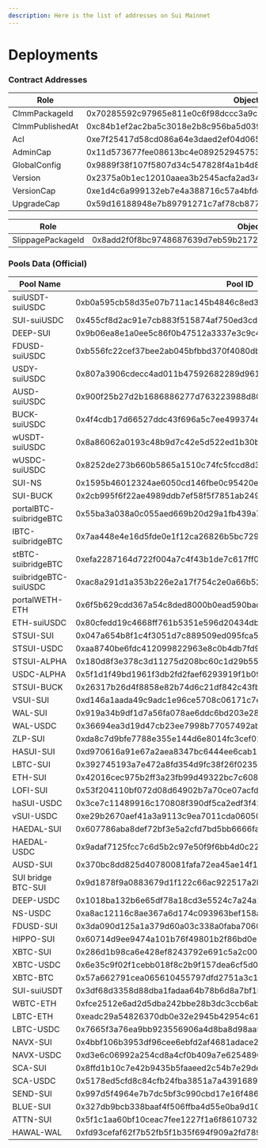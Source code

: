 ```yaml
---
description: Here is the list of addresses on Sui Mainnet
---
```


# Deployments

### Contract Addresses

| Role            | ObjectId                                                             |
| --------------- | -------------------------------------------------------------------- |
| ClmmPackageId   | 0x70285592c97965e811e0c6f98dccc3a9c2b4ad854b3594faab9597ada267b860   |
| ClmmPublishedAt | 0xc84b1ef2ac2ba5c3018e2b8c956ba5d0391e0e46d1daa1926d5a99a6a42526b4   |
| Acl             | 0xe7f25417d58cd086a64e3daed2ef04d065b606458becce33871f6d3e8b35db9d   |
| AdminCap        | 0x11d573677fee08613bc4e089252945753445ad710ac3e8e4b61d4f8281907118   |
| GlobalConfig    | 0x9889f38f107f5807d34c547828f4a1b4d814450005a4517a58a1ad476458abfc   |
| Version         | 0x2375a0b1ec12010aaea3b2545acfa2ad34cfbba03ce4b59f4c39e1e25eed1b2a   |
| VersionCap      | 0xe1d4c6a999132eb7e4a388716c57a4bfde3c6614d9e51aa209358c4fb45fabb1   |
| UpgradeCap      | 0x59d16188948e7b89791271c7af78cb877092b8858db44c9166b8af9dee55dcb4   |

| Role              | ObjectId                                                           |
| ----------------- | ------------------------------------------------------------------ |
| SlippagePackageId | 0x8add2f0f8bc9748687639d7eb59b2172ba09a0172d9e63c029e23a7dbdb6abe6 |

### Pools Data (Official)

| Pool Name              | Pool ID                                                            | coinXType                                                                          | coinYType                                                                        |
| ---------------------- | ------------------------------------------------------------------ | ---------------------------------------------------------------------------------- | -------------------------------------------------------------------------------- |
| suiUSDT-suiUSDC        | 0xb0a595cb58d35e07b711ac145b4846c8ed39772c6d6f6716d89d71c64384543b | 0x375f70cf2ae4c00bf37117d0c85a2c71545e6ee05c4a5c7d282cd66a4504b068::usdt::USDT     | 0xdba34672e30cb065b1f93e3ab55318768fd6fef66c15942c9f7cb846e2f900e7::usdc::USDC   |
| SUI-suiUSDC            | 0x455cf8d2ac91e7cb883f515874af750ed3cd18195c970b7a2d46235ac2b0c388 | 0x0000000000000000000000000000000000000000000000000000000000000002::sui::SUI       | 0xdba34672e30cb065b1f93e3ab55318768fd6fef66c15942c9f7cb846e2f900e7::usdc::USDC   |
| DEEP-SUI               | 0x9b06ea8e1a0ee5c86f0b47512a3337e3c9c4e235c4ec698d15b51b0a8ec3e5a9 | 0xdeeb7a4662eec9f2f3def03fb937a663dddaa2e215b8078a284d026b7946c270::deep::DEEP     | 0x0000000000000000000000000000000000000000000000000000000000000002::sui::SUI     |
| FDUSD-suiUSDC          | 0xb556fc22cef37bee2ab045bfbbd370f4080db5f6f2dd35a8eff3699ddf48e454 | 0xf16e6b723f242ec745dfd7634ad072c42d5c1d9ac9d62a39c381303eaa57693a::fdusd::FDUSD   | 0xdba34672e30cb065b1f93e3ab55318768fd6fef66c15942c9f7cb846e2f900e7::usdc::USDC   |
| USDY-suiUSDC           | 0x807a3906cdecc4ad011b47592682289d961415dfc1bfd4714c6572b1c8cccd9f | 0x960b531667636f39e85867775f52f6b1f220a058c4de786905bdf761e06a56bb::usdy::USDY     | 0xdba34672e30cb065b1f93e3ab55318768fd6fef66c15942c9f7cb846e2f900e7::usdc::USDC   |
| AUSD-suiUSDC           | 0x900f25b27d2b1686886277d763223988d802f3b6152d02872c382d4dce05e25b | 0x2053d08c1e2bd02791056171aab0fd12bd7cd7efad2ab8f6b9c8902f14df2ff2::ausd::AUSD     | 0xdba34672e30cb065b1f93e3ab55318768fd6fef66c15942c9f7cb846e2f900e7::usdc::USDC   |
| BUCK-suiUSDC           | 0x4f4cdb17d66527ddc43f696a5c7ee499374e38a6fbb58b236a7491cf63f4d133 | 0xce7ff77a83ea0cb6fd39bd8748e2ec89a3f41e8efdc3f4eb123e0ca37b184db2::buck::BUCK     | 0xdba34672e30cb065b1f93e3ab55318768fd6fef66c15942c9f7cb846e2f900e7::usdc::USDC   |
| wUSDT-suiUSDC          | 0x8a86062a0193c48b9d7c42e5d522ed1b30ba1010c72e0cd0dad1525036775c8b | 0xc060006111016b8a020ad5b33834984a437aaa7d3c74c18e09a95d48aceab08c::coin::COIN     | 0xdba34672e30cb065b1f93e3ab55318768fd6fef66c15942c9f7cb846e2f900e7::usdc::USDC   |
| wUSDC-suiUSDC          | 0x8252de273b660b5865a1510c74fc5fccd8d318a9ef95f938ea6e78eb2ae907c8 | 0x5d4b302506645c37ff133b98c4b50a5ae14841659738d6d733d59d0d217a93bf::coin::COIN     | 0xdba34672e30cb065b1f93e3ab55318768fd6fef66c15942c9f7cb846e2f900e7::usdc::USDC   |
| SUI-NS                 | 0x1595b46012324ae6050cd146fbe0c95420eb96f557eda462c93526c01e179735 | 0x0000000000000000000000000000000000000000000000000000000000000002::sui::SUI       | 0x5145494a5f5100e645e4b0aa950fa6b68f614e8c59e17bc5ded3495123a79178::ns::NS       |
| SUI-BUCK               | 0x2cb995f6f22ae4989ddb7ef58f5f7851ab2497291dfab00d2fc429bfc41b346c | 0x0000000000000000000000000000000000000000000000000000000000000002::sui::SUI       | 0xce7ff77a83ea0cb6fd39bd8748e2ec89a3f41e8efdc3f4eb123e0ca37b184db2::buck::BUCK   |
| portalBTC-suibridgeBTC | 0x55ba3a038a0c055aed669b20d29a1fb439a7128d8362523c36fc8e98462fd73e | 0x027792d9fed7f9844eb4839566001bb6f6cb4804f66aa2da6fe1ee242d896881::coin::COIN     | 0xaafb102dd0902f5055cadecd687fb5b71ca82ef0e0285d90afde828ec58ca96b::btc::BTC     |
| IBTC-suibridgeBTC      | 0x7aa448e4e16d5fde0e1f12ca26826b5bc72921bea5067f6f12fd7e298e2655f9 | 0x3e8e9423d80e1774a7ca128fccd8bf5f1f7753be658c5e645929037f7c819040::lbtc::LBTC     | 0xaafb102dd0902f5055cadecd687fb5b71ca82ef0e0285d90afde828ec58ca96b::btc::BTC     |
| stBTC-suibridgeBTC     | 0xefa2287164d722f004a7c4f43b1de7c617ff0081e42b0d24dbe752fb91c6350e | 0x5f496ed5d9d045c5b788dc1bb85f54100f2ede11e46f6a232c29daada4c5bdb6::coin::COIN     | 0xaafb102dd0902f5055cadecd687fb5b71ca82ef0e0285d90afde828ec58ca96b::btc::BTC     |
| suibridgeBTC-suiUSDC   | 0xac8a291d1a353b226e2a17f754c2e0a66b523bb16631c05b94f35ca965107747 | 0xaafb102dd0902f5055cadecd687fb5b71ca82ef0e0285d90afde828ec58ca96b::btc::BTC       | 0xdba34672e30cb065b1f93e3ab55318768fd6fef66c15942c9f7cb846e2f900e7::usdc::USDC   |
| portalWETH-ETH         | 0x6f5b629cdd367a54c8ded8000b0ead590badd04667e306aa30e11a61a0fc810b | 0xaf8cd5edc19c4512f4259f0bee101a40d41ebed738ade5874359610ef8eeced5::coin::COIN     | 0xd0e89b2af5e4910726fbcd8b8dd37bb79b29e5f83f7491bca830e94f7f226d29::eth::ETH     |
| ETH-suiUSDC            | 0x80cfedd19c4668ff761b5351e596d20434db14377342a542328c01b933ac0bf3 | 0xd0e89b2af5e4910726fbcd8b8dd37bb79b29e5f83f7491bca830e94f7f226d29::eth::ETH       | 0xdba34672e30cb065b1f93e3ab55318768fd6fef66c15942c9f7cb846e2f900e7::usdc::USDC   |
| STSUI-SUI              | 0x047a654b8f1c4f3051d7c889509ed095fca5c95c4423601ae8b4a98fc9bf454a | 0xd1b72982e40348d069bb1ff701e634c117bb5f741f44dff91e472d3b01461e55::stsui::STSUI   | 0x0000000000000000000000000000000000000000000000000000000000000002::sui::SUI     |
| STSUI-USDC             | 0xaa8740be6fdc412099822963e8c0b4db7fd93cea8dc6cd2b6cd13caff4e46840 | 0xd1b72982e40348d069bb1ff701e634c117bb5f741f44dff91e472d3b01461e55::stsui::STSUI   | 0xdba34672e30cb065b1f93e3ab55318768fd6fef66c15942c9f7cb846e2f900e7::usdc::USDC   |
| STSUI-ALPHA            | 0x180d8f3e378c3d11275d208bc60c1d29b55216afd08a10ce8034534cb1e32acf | 0xd1b72982e40348d069bb1ff701e634c117bb5f741f44dff91e472d3b01461e55::stsui::STSUI   | 0xfe3afec26c59e874f3c1d60b8203cb3852d2bb2aa415df9548b8d688e6683f93::alpha::ALPHA |
| USDC-ALPHA             | 0x5f1d1f49bd1961f3db2fd2faef6293919f1b09cd692958acfaa5722e3e3ae6d9 | 0xdba34672e30cb065b1f93e3ab55318768fd6fef66c15942c9f7cb846e2f900e7::usdc::USDC     | 0xfe3afec26c59e874f3c1d60b8203cb3852d2bb2aa415df9548b8d688e6683f93::alpha::ALPHA |
| STSUI-BUCK             | 0x26317b26d4f8858e82b74d6c21df842c43fbac6d94487f945cf39dacb63086a9 | 0xd1b72982e40348d069bb1ff701e634c117bb5f741f44dff91e472d3b01461e55::stsui::STSUI   | 0xce7ff77a83ea0cb6fd39bd8748e2ec89a3f41e8efdc3f4eb123e0ca37b184db2::buck::BUCK   |
| VSUI-SUI               | 0xd146a1aada49c9adc1e96ce5708c06171c7e784e63eb8455693ada96ad83c6cc | 0x549e8b69270defbfafd4f94e17ec44cdbdd99820b33bda2278dea3b9a32d3f55::cert::CERT     | 0x0000000000000000000000000000000000000000000000000000000000000002::sui::SUI     |
| WAL-SUI                | 0x919a34b9df1d7a56fa078ae6ddc6bd203e284974704d85721062d38ee3a6701a | 0x356a26eb9e012a68958082340d4c4116e7f55615cf27affcff209cf0ae544f59::wal::WAL       | 0x0000000000000000000000000000000000000000000000000000000000000002::sui::SUI     |
| WAL-USDC               | 0x36694ea3d19d47cb23ee7998b77057492ab5b18ffe0223ae2700d02423227124 | 0x356a26eb9e012a68958082340d4c4116e7f55615cf27affcff209cf0ae544f59::wal::WAL       | 0xdba34672e30cb065b1f93e3ab55318768fd6fef66c15942c9f7cb846e2f900e7::usdc::USDC   |
| ZLP-SUI                | 0xda8c7d9bfe7788e355e144d6e8014fc3cef0172350eec3de5ea4511f4eb4ec6d | 0xf7fade57462e56e2eff1d7adef32e4fd285b21fd81f983f407bb7110ca766cda::zlp::ZLP       | 0x0000000000000000000000000000000000000000000000000000000000000002::sui::SUI     |
| HASUI-SUI              | 0xd970616a91e67a2aea8347bc6444ee6cab11657718ff0c4b833d4f5de12efad0 | 0xbde4ba4c2e274a60ce15c1cfff9e5c42e41654ac8b6d906a57efa4bd3c29f47d::hasui::HASUI   | 0x0000000000000000000000000000000000000000000000000000000000000002::sui::SUI     |
| LBTC-SUI               | 0x392745193a7e472a8fd354d9fc38f26f023547566a4cda4864ee29a2c21f6fc8 | 0x3e8e9423d80e1774a7ca128fccd8bf5f1f7753be658c5e645929037f7c819040::lbtc::LBTC     | 0x0000000000000000000000000000000000000000000000000000000000000002::sui::SUI     |
| ETH-SUI                | 0x42016cec975b2ff3a23fb99d49322bc7c608a530faf7c7568c5b4afca564dde9 | 0xd0e89b2af5e4910726fbcd8b8dd37bb79b29e5f83f7491bca830e94f7f226d29::eth::ETH       | 0x0000000000000000000000000000000000000000000000000000000000000002::sui::SUI     |
| LOFI-SUI               | 0x53f204110bf072d08d64902b7a70ce07acfd7adfe6574da119f8ef56e635f44f | 0xf22da9a24ad027cccb5f2d496cbe91de953d363513db08a3a734d361c7c17503::LOFI::LOFI     | 0x0000000000000000000000000000000000000000000000000000000000000002::sui::SUI     |
| haSUI-USDC             | 0x3ce7c11489916c170808f390df5ca2edf3f422ba39cac2558e5a287a77aa5c3b | 0xbde4ba4c2e274a60ce15c1cfff9e5c42e41654ac8b6d906a57efa4bd3c29f47d::hasui::HASUI   | 0xdba34672e30cb065b1f93e3ab55318768fd6fef66c15942c9f7cb846e2f900e7::usdc::USDC   |
| vSUI-USDC              | 0xe29b2670aef41a3a9113c9ea7011cda06050207828908073ae6df82212589db1 | 0x549e8b69270defbfafd4f94e17ec44cdbdd99820b33bda2278dea3b9a32d3f55::cert::CERT     | 0xdba34672e30cb065b1f93e3ab55318768fd6fef66c15942c9f7cb846e2f900e7::usdc::USDC   |
| HAEDAL-SUI             | 0x607786aba8def72bf3e5a2cfd7bd5bb6666faf3b3ae77e1d4e6319074ad6d879 | 0x3a304c7feba2d819ea57c3542d68439ca2c386ba02159c740f7b406e592c62ea::haedal::HAEDAL | 0x0000000000000000000000000000000000000000000000000000000000000002::sui::SUI     |
| HAEDAL-USDC            | 0x9adaf7125fcc7c6d5b2c97e50f9f6bb4d0c221f6b2fd7b54152039a12cee3b38 | 0x3a304c7feba2d819ea57c3542d68439ca2c386ba02159c740f7b406e592c62ea::haedal::HAEDAL | 0xdba34672e30cb065b1f93e3ab55318768fd6fef66c15942c9f7cb846e2f900e7::usdc::USDC   |
| AUSD-SUI               | 0x370bc8dd825d40780081fafa72ea45ae14f15e3bc47667fdfdc9270541cc1e23 | 0x2053d08c1e2bd02791056171aab0fd12bd7cd7efad2ab8f6b9c8902f14df2ff2::ausd::AUSD     | 0x0000000000000000000000000000000000000000000000000000000000000002::sui::SUI     |
| SUI bridge BTC-SUI     | 0x9d1878f9a0883679d1f122c66ac922517a2b11673db161d8820c5aacd83750f9 | 0xaafb102dd0902f5055cadecd687fb5b71ca82ef0e0285d90afde828ec58ca96b::btc::BTC       | 0x0000000000000000000000000000000000000000000000000000000000000002::sui::SUI     |
| DEEP-USDC              | 0x1018ba132b6e65df78a18cd3e5524c7a24a13d445711e09cda065a28a22b616e | 0xdeeb7a4662eec9f2f3def03fb937a663dddaa2e215b8078a284d026b7946c270::deep::DEEP     | 0xdba34672e30cb065b1f93e3ab55318768fd6fef66c15942c9f7cb846e2f900e7::usdc::USDC   |
| NS-USDC                | 0xa8ac12116c8ae367a6d174c093963bef158a828f5d4be1789875d9909ad8e128 | 0x5145494a5f5100e645e4b0aa950fa6b68f614e8c59e17bc5ded3495123a79178::ns::NS         | 0xdba34672e30cb065b1f93e3ab55318768fd6fef66c15942c9f7cb846e2f900e7::usdc::USDC   |
| FDUSD-SUI              | 0x3da090d125a1a379d60a03c338a0faba706047387c4c525f4545cdca847c0b3b | 0xf16e6b723f242ec745dfd7634ad072c42d5c1d9ac9d62a39c381303eaa57693a::fdusd::FDUSD   | 0x0000000000000000000000000000000000000000000000000000000000000002::sui::SUI     |
| HIPPO-SUI              | 0x60714d9ee9474a101b76f49801b2f86bd0e1cd76c4b96f5ded39893c62678ab5 | 0x8993129d72e733985f7f1a00396cbd055bad6f817fee36576ce483c8bbb8b87b::sudeng::SUDENG | 0x0000000000000000000000000000000000000000000000000000000000000002::sui::SUI     |
| XBTC-SUI               | 0x286d1b98ca6e428ef8243792e691c5a2c0090e352d60215a1bc7a851decf51be | 0x876a4b7bce8aeaef60464c11f4026903e9afacab79b9b142686158aa86560b50::xbtc::XBTC     | 0x0000000000000000000000000000000000000000000000000000000000000002::sui::SUI     |
| XBTC-USDC              | 0x6e35c9f02f1cebb018f8c2b9f157dea6cf5d03bcc63f1addf4c2609be8c29212 | 0x876a4b7bce8aeaef60464c11f4026903e9afacab79b9b142686158aa86560b50::xbtc::XBTC     | 0xdba34672e30cb065b1f93e3ab55318768fd6fef66c15942c9f7cb846e2f900e7::usdc::USDC   |
| XBTC-BTC               | 0x57a662791cea065610455797dfd2751a3c10d929455d3ea88154a2b40cf6614e | 0x876a4b7bce8aeaef60464c11f4026903e9afacab79b9b142686158aa86560b50::xbtc::XBTC     | 0xaafb102dd0902f5055cadecd687fb5b71ca82ef0e0285d90afde828ec58ca96b::btc::BTC     |
| SUI-suiUSDT            | 0x3df68d3358d88dba1fadaa64b78b6d8a7bf1bf626b30f06aa9f31cefcfa08e4f | 0x0000000000000000000000000000000000000000000000000000000000000002::sui::SUI       | 0x375f70cf2ae4c00bf37117d0c85a2c71545e6ee05c4a5c7d282cd66a4504b068::usdt::USDT   |
| WBTC-ETH               | 0xfce2512e6ad2d5dba242bbe28b3dc3ccb6ab46139b23ed036dbb7e820816f4a8 | 0xaafb102dd0902f5055cadecd687fb5b71ca82ef0e0285d90afde828ec58ca96b::btc::BTC       | 0xd0e89b2af5e4910726fbcd8b8dd37bb79b29e5f83f7491bca830e94f7f226d29::eth::ETH     |
| LBTC-ETH               | 0xeadc29a54826370db0e32e2945b42954c610dd5eb15cc105c6f374fdc5ce2cb6 | 0x3e8e9423d80e1774a7ca128fccd8bf5f1f7753be658c5e645929037f7c819040::lbtc::LBTC     | 0xd0e89b2af5e4910726fbcd8b8dd37bb79b29e5f83f7491bca830e94f7f226d29::eth::ETH     |
| LBTC-USDC              | 0x7665f3a76ea9bb923556906a4d8ba8d98aa59776b7f098300758fe75d161a42c | 0x3e8e9423d80e1774a7ca128fccd8bf5f1f7753be658c5e645929037f7c819040::lbtc::LBTC     | 0xdba34672e30cb065b1f93e3ab55318768fd6fef66c15942c9f7cb846e2f900e7::usdc::USDC   |
| NAVX-SUI               | 0x4bbf106b3953df96cee6ebfd2af4681adace2e3778f5fcc600e8d70c6342d45d | 0xa99b8952d4f7d947ea77fe0ecdcc9e5fc0bcab2841d6e2a5aa00c3044e5544b5::navx::NAVX     | 0x0000000000000000000000000000000000000000000000000000000000000002::sui::SUI     |
| NAVX-USDC              | 0xd3e6c06992a254cd8a4cf0b409a7e625489603ce070b6c9a1ea2babcac7ac412 | 0xa99b8952d4f7d947ea77fe0ecdcc9e5fc0bcab2841d6e2a5aa00c3044e5544b5::navx::NAVX     | 0xdba34672e30cb065b1f93e3ab55318768fd6fef66c15942c9f7cb846e2f900e7::usdc::USDC   |
| SCA-SUI                | 0x8ffd1b10c7e42b9435b5faaeed2c54b7e29defffc7ba34c940712b7dd58082e7 | 0x7016aae72cfc67f2fadf55769c0a7dd54291a583b63051a5ed71081cce836ac6::sca::SCA       | 0x0000000000000000000000000000000000000000000000000000000000000002::sui::SUI     |
| SCA-USDC               | 0x5178ed5cfd8c84cfb24fba3851a7a4391689c309da1c8c9d513b5b369b901216 | 0x7016aae72cfc67f2fadf55769c0a7dd54291a583b63051a5ed71081cce836ac6::sca::SCA       | 0xdba34672e30cb065b1f93e3ab55318768fd6fef66c15942c9f7cb846e2f900e7::usdc::USDC   |
| SEND-SUI               | 0x997d5f4964e7b7dc5bf3c990cbd17e16f48638329d6bc8051aaf512574ee329e | 0xb45fcfcc2cc07ce0702cc2d229621e046c906ef14d9b25e8e4d25f6e8763fef7::send::SEND     | 0x0000000000000000000000000000000000000000000000000000000000000002::sui::SUI     |
| BLUE-SUI               | 0x327db9bcb338baaf4f506ffba4d55e0ba9d10475de8a9082d504a804d63f5a99 | 0xe1b45a0e641b9955a20aa0ad1c1f4ad86aad8afb07296d4085e349a50e90bdca::blue::BLUE     | 0x0000000000000000000000000000000000000000000000000000000000000002::sui::SUI     |
| ATTN-SUI               | 0x5f1c1aa60bf10ceac7fee1227f1a6f86107327c1db5ac3ad0d8975abcc08e3c5 | 0x0ef38abcdaaafedd1e2d88929068a3f65b59bf7ee07d7e8f573c71df02d27522::attn::ATTN     | 0x0000000000000000000000000000000000000000000000000000000000000002::sui::SUI     |
| HAWAL-WAL              | 0xfd93cefaf62f7b52fb5f1b35f694f909a2fd7893c597f378fcb415f9bb051847 | 0x8b4d553839b219c3fd47608a0cc3d5fcc572cb25d41b7df3833208586a8d2470::hawal::HAWAL   | 0x356a26eb9e012a68958082340d4c4116e7f55615cf27affcff209cf0ae544f59::wal::WAL     |

